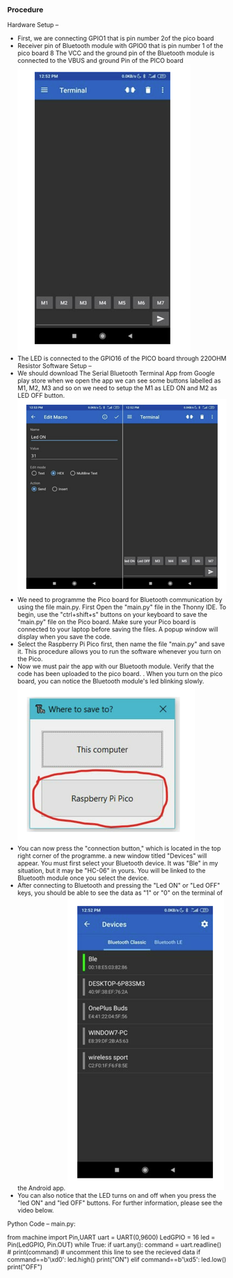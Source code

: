 ### Procedure
Hardware Setup – 
* First, we are connecting GPIO1 that is pin number 2of the pico board
* Receiver pin of Bluetooth module with GPIO0 that is pin number 1 of the pico board
8 The VCC and the ground pin of the Bluetooth module is connected to the VBUS and ground Pin of the PICO board 
 <img src="./images/exp8_1.png" alt="conventional databse"></div>
* The LED is connected to the GPIO16 of the PICO board through 220OHM Resistor
Software Setup –
* We should download The Serial Bluetooth Terminal App from Google play store when we open the app we can see some buttons labelled as M1, M2, M3 and so on we need to setup the M1 as LED ON and M2 as LED OFF button.
 <img src="./images/exp8_2.png" alt="conventional databse"></div>
* We need to programme the Pico board for Bluetooth communication by using the file main.py.
First Open the "main.py" file in the Thonny IDE. To begin, use the "ctrl+shift+s" buttons on your keyboard to save the "main.py" file on the Pico board. Make sure your Pico board is connected to your laptop before saving the files. A popup window will display when you save the code.
* Select the Raspberry Pi Pico first, then name the file "main.py" and save it. This procedure allows you to run the software whenever you turn on the Pico.
* Now we must pair the app with our Bluetooth module. Verify that the code has been uploaded to the pico board. . When you turn on the pico board, you can notice the Bluetooth module's led blinking slowly.
 <img src="./images/exp8_3.png" alt="conventional databse"></div> 
* You can now press the "connection button," which is located in the top right corner of the programme. a new window titled "Devices" will appear. You must first select your Bluetooth device. It was "Ble" in my situation, but it may be "HC-06" in yours. You will be linked to the Bluetooth module once you select the device.
* After connecting to Bluetooth and pressing the "Led ON" or "Led OFF" keys, you should be able to see the data as "1" or "0" on the terminal of the Android app.
 <img src="./images/exp8_4.png" alt="conventional databse"></div> 
* You can also notice that the LED turns on and off when you press the "led ON" and "led OFF" buttons. For further information, please see the video below.

Python Code –
main.py:

  from machine import Pin,UART
        uart = UART(0,9600)
        LedGPIO = 16
        led = Pin(LedGPIO, Pin.OUT)
        while True:
            if uart.any():
                command = uart.readline()
                # print(command)   # uncomment this line to see the recieved data
                if command==b'\xd0':
                    led.high()
                    print("ON")
                elif command==b'\xd5':
                    led.low()
                    print("OFF")
